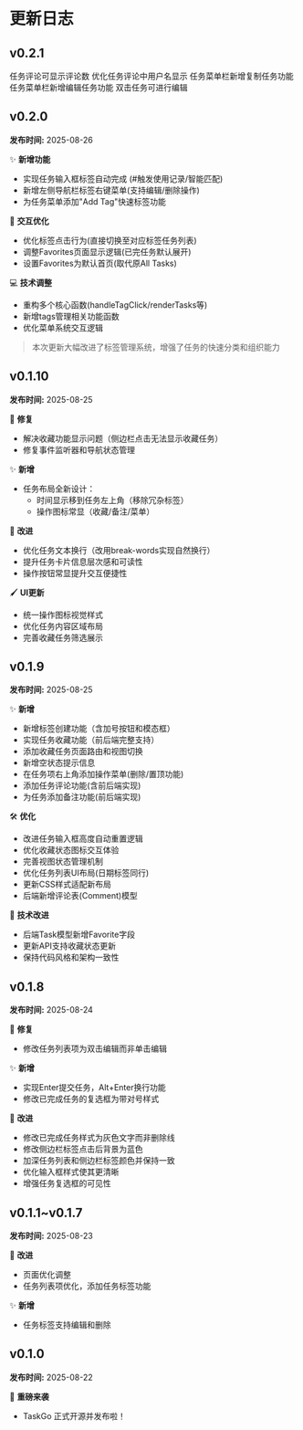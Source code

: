 # 更新日志

## v0.2.1

任务评论可显示评论数
优化任务评论中用户名显示
任务菜单栏新增复制任务功能
任务菜单栏新增编辑任务功能
双击任务可进行编辑

## v0.2.0
**发布时间:** 2025-08-26

✨ **新增功能**
* 实现任务输入框标签自动完成 (#触发使用记录/智能匹配)
* 新增左侧导航栏标签右键菜单(支持编辑/删除操作)
* 为任务菜单添加"Add Tag"快速标签功能

🔄 **交互优化**
* 优化标签点击行为(直接切换至对应标签任务列表)
* 调整Favorites页面显示逻辑(已完任务默认展开)
* 设置Favorites为默认首页(取代原All Tasks)

💻 **技术调整**
* 重构多个核心函数(handleTagClick/renderTasks等)
* 新增tags管理相关功能函数
* 优化菜单系统交互逻辑

> 本次更新大幅改进了标签管理系统，增强了任务的快速分类和组织能力

## v0.1.10
**发布时间:** 2025-08-25

🐛 **修复**
* 解决收藏功能显示问题（侧边栏点击无法显示收藏任务）
* 修复事件监听器和导航状态管理

✨ **新增**
* 任务布局全新设计：
  - 时间显示移到任务左上角（移除冗杂标签）
  - 操作图标常显（收藏/备注/菜单）

🚀 **改进**
* 优化任务文本换行（改用break-words实现自然换行）
* 提升任务卡片信息层次感和可读性
* 操作按钮常显提升交互便捷性

🖌️ **UI更新**
* 统一操作图标视觉样式
* 优化任务内容区域布局
* 完善收藏任务筛选展示

## v0.1.9
**发布时间:** 2025-08-25

✨ **新增**
* 新增标签创建功能（含加号按钮和模态框）
* 实现任务收藏功能（前后端完整支持）
* 添加收藏任务页面路由和视图切换
* 新增空状态提示信息
* 在任务项右上角添加操作菜单(删除/置顶功能)
* 添加任务评论功能(含前后端实现)
* 为任务添加备注功能(前后端实现)

🛠️ **优化**
* 改进任务输入框高度自动重置逻辑
* 优化收藏状态图标交互体验
* 完善视图状态管理机制
* 优化任务列表UI布局(日期标签同行)
* 更新CSS样式适配新布局
* 后端新增评论表(Comment)模型

🔧 **技术改进**
* 后端Task模型新增Favorite字段
* 更新API支持收藏状态更新
* 保持代码风格和架构一致性

## v0.1.8
**发布时间:** 2025-08-24

🐛 **修复**
*   修改任务列表项为双击编辑而非单击编辑

✨ **新增**
*   实现Enter提交任务，Alt+Enter换行功能
*   修改已完成任务的复选框为带对号样式

🚀 **改进**
*   修改已完成任务样式为灰色文字而非删除线
*   修改侧边栏标签点击后背景为蓝色
*   加深任务列表和侧边栏标签颜色并保持一致
*   优化输入框样式使其更清晰
*   增强任务复选框的可见性

## v0.1.1~v0.1.7
**发布时间:** 2025-08-23

🚀 **改进**
*   页面优化调整
*   任务列表项优化，添加任务标签功能

✨ **新增**
*   任务标签支持编辑和删除

## v0.1.0
**发布时间:** 2025-08-22

🎉   **重磅来袭**
*   TaskGo 正式开源并发布啦！